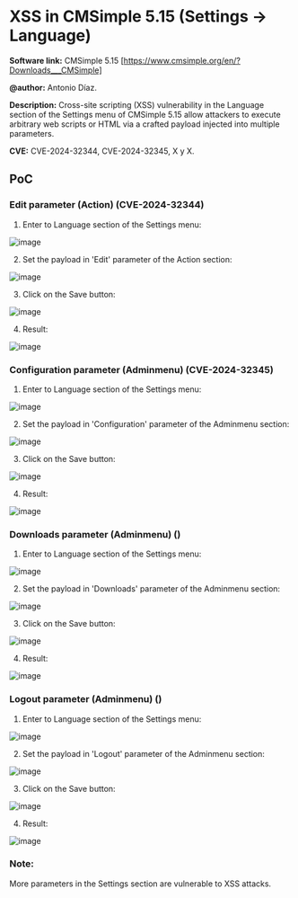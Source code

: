 # XSS in CMSimple 5.15 (Settings -> Language)
**Software link:** CMSimple 5.15 [https://www.cmsimple.org/en/?Downloads___CMSimple]

**@author:** Antonio Díaz.

**Description:** Cross-site scripting (XSS) vulnerability in the Language section of the Settings menu of CMSimple 5.15 allow attackers to execute arbitrary web scripts or HTML via a crafted payload injected into multiple parameters.

**CVE:** CVE-2024-32344, CVE-2024-32345, X y X.

## PoC
### Edit parameter (Action) (CVE-2024-32344)
1. Enter to Language section of the Settings menu:

![image](https://github.com/adiapera/xss_language_cmsimple_5.15/assets/165512291/6036e7d4-899f-4dc4-9aa6-a60c859718b2)

2. Set the payload in 'Edit' parameter of the Action section:

![image](https://github.com/adiapera/xss_language_cmsimple_5.15/assets/165512291/9d69b954-073a-49d3-a1fa-daaf07bc7376)

3. Click on the Save button:

![image](https://github.com/adiapera/xss_language_cmsimple_5.15/assets/165512291/38e7ba88-b9cd-4ba7-a83c-23bfd886cb77)

4. Result:

![image](https://github.com/adiapera/xss_language_cmsimple_5.15/assets/165512291/5fe39eee-c246-4aa8-abed-7bf7ea51f9fa)

### Configuration parameter (Adminmenu) (CVE-2024-32345)
1. Enter to Language section of the Settings menu:

![image](https://github.com/adiapera/xss_language_cmsimple_5.15/assets/165512291/6036e7d4-899f-4dc4-9aa6-a60c859718b2)

2. Set the payload in 'Configuration' parameter of the Adminmenu section:

![image](https://github.com/adiapera/xss_language_cmsimple_5.15/assets/165512291/5301952b-c67b-4815-9f08-750f8efa0695)

3. Click on the Save button:

![image](https://github.com/adiapera/xss_language_cmsimple_5.15/assets/165512291/38e7ba88-b9cd-4ba7-a83c-23bfd886cb77)

4. Result:

![image](https://github.com/adiapera/xss_language_cmsimple_5.15/assets/165512291/8e54abd2-cd96-429e-8160-6f1ef4c07953)

### Downloads parameter (Adminmenu) ()
1. Enter to Language section of the Settings menu:

![image](https://github.com/adiapera/xss_language_cmsimple_5.15/assets/165512291/6036e7d4-899f-4dc4-9aa6-a60c859718b2)

2. Set the payload in 'Downloads' parameter of the Adminmenu section:

![image](https://github.com/adiapera/xss_language_cmsimple_5.15/assets/165512291/26841937-3e3e-4a07-be83-094466c111e9)

3. Click on the Save button:

![image](https://github.com/adiapera/xss_language_cmsimple_5.15/assets/165512291/38e7ba88-b9cd-4ba7-a83c-23bfd886cb77)

4. Result:

![image](https://github.com/adiapera/xss_language_cmsimple_5.15/assets/165512291/bef1bb69-1c1c-4af3-ae4b-0fe60f736bfa)


### Logout parameter (Adminmenu) ()
1. Enter to Language section of the Settings menu:

![image](https://github.com/adiapera/xss_language_cmsimple_5.15/assets/165512291/6036e7d4-899f-4dc4-9aa6-a60c859718b2)

2. Set the payload in 'Logout' parameter of the Adminmenu section:

![image](https://github.com/adiapera/xss_language_cmsimple_5.15/assets/165512291/edf00cec-85f0-4a33-805a-b7c763db662a)

3. Click on the Save button:

![image](https://github.com/adiapera/xss_language_cmsimple_5.15/assets/165512291/38e7ba88-b9cd-4ba7-a83c-23bfd886cb77)

4. Result:

![image](https://github.com/adiapera/xss_language_cmsimple_5.15/assets/165512291/26b30f0e-b194-47d1-9cff-0aa906259243)

### Note:
More parameters in the Settings section are vulnerable to XSS attacks.








